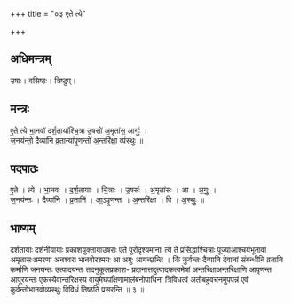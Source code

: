 +++
title = "०३ एते त्ये"

+++
## अधिमन्त्रम्
उषाः। वसिष्ठः। त्रिष्टुप्।

## मन्त्रः
ए॒ते त्ये भा॒नवो॑ दर्श॒ताया॑श्चि॒त्रा उ॒षसो॑ अ॒मृता॑स॒ आगुः॑ ।  
ज॒नय॑न्तो॒ दैव्या॑नि व्र॒तान्या॑पृ॒णन्तो॑ अ॒न्तरि॑क्षा॒ व्य॑स्थुः ॥

## पदपाठः
ए॒ते । त्ये । भा॒नवः॑ । द॒र्श॒तायाः॑ । चि॒त्राः । उ॒षसः॑ । अ॒मृता॑सः । आ । अ॒गुः॒ ।  
ज॒नय॑न्तः । दैव्या॑नि । व्र॒तानि॑ । आ॒ऽपृ॒णन्तः॑ । अ॒न्तरि॑क्षा । वि । अ॒स्थुः॒ ॥

## भाष्यम्
दर्शतायाः दर्शनीयायाः प्रकाशयुक्तायाउषसः एते पुरोदृश्यमानाः त्ये ते प्रसिद्धाश्चित्राः पूज्याआश्चर्यभूतावा अमृतासःअमरणा अनश्वरा भानवोरश्मयः आ अगुः आगच्छन्ति । किं कुर्वन्तः दैव्यानि देवानां संबन्धीनि व्रतानि कर्माणि जनयन्तः उत्पादयन्तः तदनुकूलप्रकाश- प्रदानात्तदुत्पादकत्वमेषां अन्तरिक्षाअन्तरिक्षाणि आपृणन्त आपूरयन्तः एकस्यैवान्तरिक्षस्य वायुमेघपक्षिणामालंबनोपाधिना त्रिविधत्वं अतोबहुवचनमुपपन्नं एवं कुर्वन्तोभानवोव्यस्थुः विविधं तिष्ठति प्रसरन्ति ॥ ३ ॥